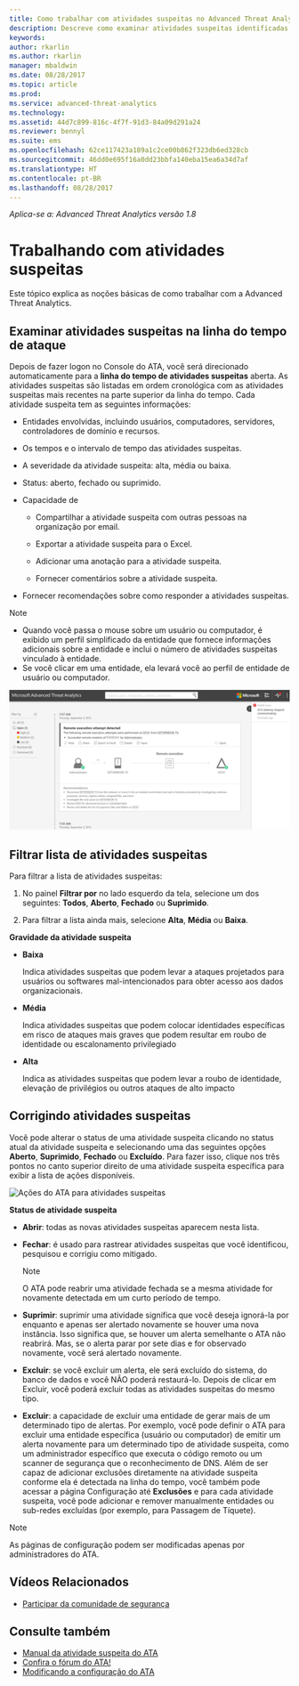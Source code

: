 ```yaml
---
title: Como trabalhar com atividades suspeitas no Advanced Threat Analytics | Microsoft Docs
description: Descreve como examinar atividades suspeitas identificadas pelo ATA
keywords: 
author: rkarlin
ms.author: rkarlin
manager: mbaldwin
ms.date: 08/28/2017
ms.topic: article
ms.prod: 
ms.service: advanced-threat-analytics
ms.technology: 
ms.assetid: 44d7c899-816c-4f7f-91d3-84a09d291a24
ms.reviewer: bennyl
ms.suite: ems
ms.openlocfilehash: 62ce117423a189a1c2ce00b862f323db6ed328cb
ms.sourcegitcommit: 46dd0e695f16a0dd23bbfa140eba15ea6a34d7af
ms.translationtype: HT
ms.contentlocale: pt-BR
ms.lasthandoff: 08/28/2017
---
```

*Aplica-se a: Advanced Threat Analytics versão 1.8*



# <a name="working-with-suspicious-activities"></a>Trabalhando com atividades suspeitas
Este tópico explica as noções básicas de como trabalhar com a Advanced Threat Analytics.

## <a name="review-suspicious-activities-on-the-attack-time-line"></a>Examinar atividades suspeitas na linha do tempo de ataque
Depois de fazer logon no Console do ATA, você será direcionado automaticamente para a **linha do tempo de atividades suspeitas** aberta. As atividades suspeitas são listadas em ordem cronológica com as atividades suspeitas mais recentes na parte superior da linha do tempo.
Cada atividade suspeita tem as seguintes informações:

-   Entidades envolvidas, incluindo usuários, computadores, servidores, controladores de domínio e recursos.

-   Os tempos e o intervalo de tempo das atividades suspeitas.

-   A severidade da atividade suspeita: alta, média ou baixa.

-   Status: aberto, fechado ou suprimido.

-   Capacidade de

    -   Compartilhar a atividade suspeita com outras pessoas na organização por email.

    -   Exportar a atividade suspeita para o Excel.

    -   Adicionar uma anotação para a atividade suspeita.

    -   Fornecer comentários sobre a atividade suspeita.

-   Fornecer recomendações sobre como responder a atividades suspeitas.

> [!NOTE]
> -   Quando você passa o mouse sobre um usuário ou computador, é exibido um perfil simplificado da entidade que fornece informações adicionais sobre a entidade e inclui o número de atividades suspeitas vinculado à entidade.
> -   Se você clicar em uma entidade, ela levará você ao perfil de entidade de usuário ou computador.

![Imagem da linha do tempo das atividades suspeitas do ATA](media/ATA-Suspicious-Activity-Timeline.JPG)

## <a name="filter-suspicious-activities-list"></a>Filtrar lista de atividades suspeitas
Para filtrar a lista de atividades suspeitas:

1.  No painel **Filtrar por** no lado esquerdo da tela, selecione um dos seguintes: **Todos**, **Aberto**, **Fechado** ou **Suprimido**.

2.  Para filtrar a lista ainda mais, selecione **Alta**, **Média** ou **Baixa**.

**Gravidade da atividade suspeita**

-   **Baixa**

    Indica atividades suspeitas que podem levar a ataques projetados para usuários ou softwares mal-intencionados para obter acesso aos dados organizacionais.

-   **Média**

    Indica atividades suspeitas que podem colocar identidades específicas em risco de ataques mais graves que podem resultar em roubo de identidade ou escalonamento privilegiado

-   **Alta**

    Indica as atividades suspeitas que podem levar a roubo de identidade, elevação de privilégios ou outros ataques de alto impacto




## <a name="remediating-suspicious-activities"></a>Corrigindo atividades suspeitas
Você pode alterar o status de uma atividade suspeita clicando no status atual da atividade suspeita e selecionando uma das seguintes opções **Aberto**, **Suprimido**, **Fechado** ou **Excluído**.
Para fazer isso, clique nos três pontos no canto superior direito de uma atividade suspeita específica para exibir a lista de ações disponíveis.

![Ações do ATA para atividades suspeitas](./media/sa-actions.png)

**Status de atividade suspeita**

-   **Abrir**: todas as novas atividades suspeitas aparecem nesta lista.

-   **Fechar**: é usado para rastrear atividades suspeitas que você identificou, pesquisou e corrigiu como mitigado.

    > [!NOTE]
    > O ATA pode reabrir uma atividade fechada se a mesma atividade for novamente detectada em um curto período de tempo.

-   **Suprimir**: suprimir uma atividade significa que você deseja ignorá-la por enquanto e apenas ser alertado novamente se houver uma nova instância. Isso significa que, se houver um alerta semelhante o ATA não reabrirá. Mas, se o alerta parar por sete dias e for observado novamente, você será alertado novamente.

- **Excluir**: se você excluir um alerta, ele será excluído do sistema, do banco de dados e você NÃO poderá restaurá-lo. Depois de clicar em Excluir, você poderá excluir todas as atividades suspeitas do mesmo tipo.

- **Excluir**: a capacidade de excluir uma entidade de gerar mais de um determinado tipo de alertas. Por exemplo, você pode definir o ATA para excluir uma entidade específica (usuário ou computador) de emitir um alerta novamente para um determinado tipo de atividade suspeita, como um administrador específico que executa o código remoto ou um scanner de segurança que o reconhecimento de DNS. Além de ser capaz de adicionar exclusões diretamente na atividade suspeita conforme ela é detectada na linha do tempo, você também pode acessar a página Configuração até **Exclusões** e para cada atividade suspeita, você pode adicionar e remover manualmente entidades ou sub-redes excluídas (por exemplo, para Passagem de Tíquete). 
> [!NOTE]
> As páginas de configuração podem ser modificadas apenas por administradores do ATA.


## <a name="related-videos"></a>Vídeos Relacionados
- [Participar da comunidade de segurança](https://channel9.msdn.com/Shows/Microsoft-Security/Join-the-Security-Community)


## <a name="see-also"></a>Consulte também
- [Manual da atividade suspeita do ATA](http://aka.ms/ataplaybook)
- [Confira o fórum do ATA!](https://social.technet.microsoft.com/Forums/security/home?forum=mata)
- [Modificando a configuração do ATA](modifying-ata-center-configuration.md)
